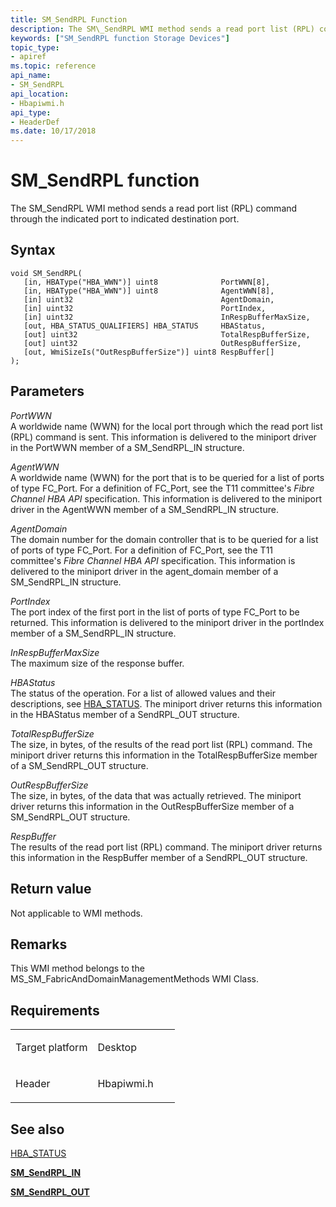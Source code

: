 ```yaml
---
title: SM_SendRPL Function
description: The SM\_SendRPL WMI method sends a read port list (RPL) command through the indicated port to indicated destination port.
keywords: ["SM_SendRPL function Storage Devices"]
topic_type:
- apiref
ms.topic: reference
api_name:
- SM_SendRPL
api_location:
- Hbapiwmi.h
api_type:
- HeaderDef
ms.date: 10/17/2018
---
```


# SM\_SendRPL function


The SM\_SendRPL WMI method sends a read port list (RPL) command through the indicated port to indicated destination port.

## Syntax

```ManagedCPlusPlus
void SM_SendRPL(
   [in, HBAType("HBA_WWN")] uint8              PortWWN[8],
   [in, HBAType("HBA_WWN")] uint8              AgentWWN[8],
   [in] uint32                                 AgentDomain,
   [in] uint32                                 PortIndex,
   [in] uint32                                 InRespBufferMaxSize,
   [out, HBA_STATUS_QUALIFIERS] HBA_STATUS     HBAStatus,
   [out] uint32                                TotalRespBufferSize,
   [out] uint32                                OutRespBufferSize,
   [out, WmiSizeIs("OutRespBufferSize")] uint8 RespBuffer[]
);
```

## Parameters

*PortWWN*   
A worldwide name (WWN) for the local port through which the read port list (RPL) command is sent. This information is delivered to the miniport driver in the PortWWN member of a SM\_SendRPL\_IN structure.

*AgentWWN*   
A worldwide name (WWN) for the port that is to be queried for a list of ports of type FC\_Port. For a definition of FC\_Port, see the T11 committee's *Fibre Channel HBA API* specification. This information is delivered to the miniport driver in the AgentWWN member of a SM\_SendRPL\_IN structure.

*AgentDomain*   
The domain number for the domain controller that is to be queried for a list of ports of type FC\_Port. For a definition of FC\_Port, see the T11 committee's *Fibre Channel HBA API* specification. This information is delivered to the miniport driver in the agent\_domain member of a SM\_SendRPL\_IN structure.

*PortIndex*   
The port index of the first port in the list of ports of type FC\_Port to be returned. This information is delivered to the miniport driver in the portIndex member of a SM\_SendRPL\_IN structure.

*InRespBufferMaxSize*   
The maximum size of the response buffer.

*HBAStatus*   
The status of the operation. For a list of allowed values and their descriptions, see [HBA\_STATUS](hba-status.md). The miniport driver returns this information in the HBAStatus member of a SendRPL\_OUT structure.

*TotalRespBufferSize*   
The size, in bytes, of the results of the read port list (RPL) command. The miniport driver returns this information in the TotalRespBufferSize member of a SM\_SendRPL\_OUT structure.

*OutRespBufferSize*   
The size, in bytes, of the data that was actually retrieved. The miniport driver returns this information in the OutRespBufferSize member of a SM\_SendRPL\_OUT structure.

*RespBuffer*   
The results of the read port list (RPL) command. The miniport driver returns this information in the RespBuffer member of a SendRPL\_OUT structure.

## Return value

Not applicable to WMI methods.

## Remarks

This WMI method belongs to the MS\_SM\_FabricAndDomainManagementMethods WMI Class.

## Requirements

<table>
<colgroup>
<col width="50%" />
<col width="50%" />
</colgroup>
<tbody>
<tr class="odd">
<td align="left"><p>Target platform</p></td>
<td align="left">Desktop</td>
</tr>
<tr class="even">
<td align="left"><p>Header</p></td>
<td align="left">Hbapiwmi.h</td>
</tr>
</tbody>
</table>

## <span id="see_also"></span>See also


[HBA\_STATUS](hba-status.md)

[**SM\_SendRPL\_IN**](/windows-hardware/drivers/ddi/hbapiwmi/ns-hbapiwmi-_sm_sendrpl_in)

[**SM\_SendRPL\_OUT**](/windows-hardware/drivers/ddi/hbapiwmi/ns-hbapiwmi-_sm_sendrpl_out)

 

